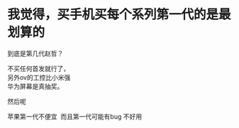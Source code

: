 # 我觉得，买手机买每个系列第一代的是最划算的


到底是第几代赵哲？<img src="static/image/smiley/yct/022.gif" smilieid="42" border="0" alt="" />

不买任何首发就行了，<br />
另外ov的工控比小米强<br />
华为屏幕是真抽奖。

然后呢

苹果第一代不便宜&nbsp;&nbsp;而且第一代可能有bug 不好用
